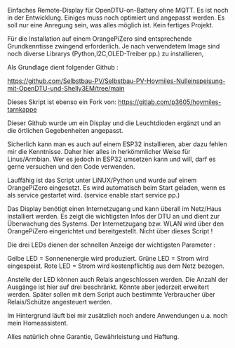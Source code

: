 Einfaches Remote-Display für OpenDTU-on-Battery ohne MQTT. 
Es ist noch in der Entwicklung. Einiges muss noch optimiert und angepasst werden.
Es soll nur eine Anregung sein, was alles möglich ist. 
Kein fertiges Projekt.

Für die Installation auf einem OrangePiZero sind entsprechende Grundkenntisse zwingend erforderlich.
Je nach verwendetem Image sind noch diverse Librarys (Python,I2C,OLED-Treiber pp.) zu installieren,

Als Grundlage dient folgender Github :

https://github.com/Selbstbau-PV/Selbstbau-PV-Hoymiles-Nulleinspeisung-mit-OpenDTU-und-Shelly3EM/tree/main

Dieses Skript ist ebenso ein Fork von: https://gitlab.com/p3605/hoymiles-tarnkappe

Dieser Github wurde um ein Display und die Leuchtdioden ergänzt und an die örtlichen Gegebenheiten angepasst.

Sicherlich kann man es auch auf einem ESP32 installieren, aber dazu fehlen mir die Kenntnisse. 
Daher hier alles in herkömmlicher Weise für Linus/Armbian. 
Wer es jedoch in ESP32 umsetzen kann und will, darf es gerne versuchen und den Code verwenden.

Lauffähig ist das Script unter LiNUX/Python und wurde auf einem OrangePiZero eingesetzt. 
Es wird automatisch beim Start geladen, wenn es als service gestartet wird. (service enable start service pp.)

Das Display benötigt einen Internetzugang und kann überall im Netz/Haus installiert werden.
Es zeigt die wichtigsten Infos der DTU an und dient zur Überwachung des Systems.
Der Internetzugang bzw. WLAN wird über den OrangePiZero eingerichtet und bereitgestellt. 
Nicht über dieses Script !

Die drei LEDs dienen der schnellen Anzeige der wichtigsten Parameter :

Gelbe LED = Sonnenenergie wird produziert.
Grüne LED = Strom wird eingespeist.
Rote LED  = Strom wird kostenpflichtig aus dem Netz bezogen.

Anstelle der LED können auch Relais angeschlossen werden. Die Anzahl der Ausgänge ist hier auf drei beschränkt. Könnte aber jederzeit erweitert werden.
Später sollen mit dem Script auch bestimmte Verbraucher über Relais/Schütze angesteuert werden.

Im Hintergrund läuft bei mir zusätzlich noch andere Anwendungen u.a. noch mein Homeassistent.

Alles natürlich ohne Garantie, Gewährleistung und Haftung. 
